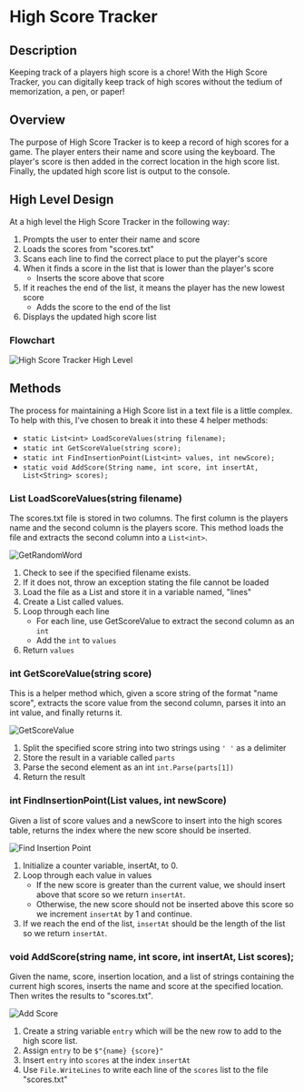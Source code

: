 # High Score Tracker

## Description

Keeping track of a players high score is a chore! With the High Score Tracker,
you can digitally keep track of high scores without the tedium of memorization,
a pen, or paper!

## Overview

The purpose of High Score Tracker is to keep a record of high scores for a game.
The player enters their name and score using the keyboard. The player's score is
then added in the correct location in the high score list. Finally, the updated high
score list is output to the console.

## High Level Design

At a high level the High Score Tracker in the following way:

1. Prompts the user to enter their name and score
2. Loads the scores from "scores.txt"
3. Scans each line to find the correct place to put the player's score
4. When it finds a score in the list that is lower than the player's score
   * Inserts the score above that score 
5. If it reaches the end of the list, it means the player has the new lowest score
   * Adds the score to the end of the list
6. Displays the updated high score list

### Flowchart

![High Score Tracker High Level](../images/HighScoreTracker-Flowchart.png)

## Methods

The process for maintaining a High Score list in a text file is a little
complex. To help with this, I've chosen to break it into these 4 helper methods:

* `static List<int> LoadScoreValues(string filename);`
* `static int GetScoreValue(string score);`
* `static int FindInsertionPoint(List<int> values, int newScore);`
* `static void AddScore(String name, int score, int insertAt, List<String> scores);`

### List<int> LoadScoreValues(string filename)

The scores.txt file is stored in two columns. The first column is the players
name and the second column is the players score. This method loads the file and
extracts the second column into a `List<int>`.


![GetRandomWord](../images/HighScoreTracker-LoadScoreValues.png)

1. Check to see if the specified filename exists.
2. If it does not, throw an exception stating the file cannot be loaded
3. Load the file as a List<string> and store it in a variable named, "lines"
4. Create a List<int> called values.
5. Loop through each line
   * For each line, use GetScoreValue to extract the second column as an `int`
   * Add the `int` to `values` 
6. Return `values`

### int GetScoreValue(string score)

This is a helper method which, given a score string of the format "name score",
extracts the score value from the second column, parses it into an int value,
and finally returns it.

![GetScoreValue](../images/HighScoreTracker-GetScoreValue.png)

1. Split the specified score string into two strings using `' '` as a delimiter
2. Store the result in a variable called `parts`
3. Parse the second element as an int `int.Parse(parts[1])`
4. Return the result

### int FindInsertionPoint(List<int> values, int newScore)

Given a list of score values and a newScore to insert into the high scores
table, returns the index where the new score should be inserted.

![Find Insertion Point](../images/HighScoreTracker-FindInsertionPoint.png)

1. Initialize a counter variable, insertAt, to 0.
2. Loop through each value in values
   * If the new score is greater than the current value, we should insert above
     that score so we return `insertAt`.
   * Otherwise, the new score should not be inserted above this score so we
     increment `insertAt` by 1 and continue.
3. If we reach the end of the list, `insertAt` should be the length of the list
   so we return `insertAt`.

### void AddScore(string name, int score, int insertAt, List<string> scores);

Given the name, score, insertion location, and a list of strings containing the
current high scores, inserts the name and score at the specified location. Then
writes the results to "scores.txt".

![Add Score](../images/HighScoreTracker-AddScore.png)

1. Create a string variable `entry` which will be the new row to add to the high
   score list.
2. Assign `entry` to be `$"{name} {score}"`
3. Insert `entry` into `scores` at the index `insertAt`
4. Use `File.WriteLines` to write each line of the `scores` list to the file "scores.txt"